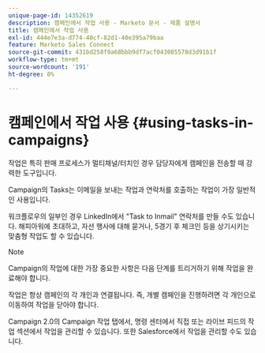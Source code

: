 ```yaml
---
unique-page-id: 14352619
description: 캠페인에서 작업 사용 - Marketo 문서 - 제품 설명서
title: 캠페인에서 작업 사용
exl-id: 444e7e3a-d774-40cf-82d1-40e395a79baa
feature: Marketo Sales Connect
source-git-commit: 431bd258f9a68bbb9df7acf043085578d3d91b1f
workflow-type: tm+mt
source-wordcount: '191'
ht-degree: 0%

---
```


# 캠페인에서 작업 사용 {#using-tasks-in-campaigns}

작업은 특히 판매 프로세스가 멀티채널/터치인 경우 담당자에게 캠페인을 전송할 때 강력한 도구입니다.

Campaign의 Tasks는 이메일을 보내는 작업과 연락처를 호출하는 작업이 가장 일반적인 사용입니다.

워크플로우의 일부인 경우 LinkedIn에서 &quot;Task to Inmail&quot; 연락처를 만들 수도 있습니다. 해피아워에 초대하고, 자선 행사에 대해 묻거나, 5경기 후 체크인 등을 상기시키는 맞춤형 작업도 할 수 있습니다.

>[!NOTE]
>
>Campaign의 작업에 대한 가장 중요한 사항은 다음 단계를 트리거하기 위해 작업을 완료해야 합니다.

작업은 항상 캠페인의 각 개인과 연결됩니다. 즉, 개별 캠페인을 진행하려면 각 개인으로 이동하여 작업을 닫아야 합니다.

Campaign 2.0의 Campaign 작업 탭에서, 명령 센터에서 직접 또는 라이브 피드의 작업 섹션에서 작업을 관리할 수 있습니다. 또한 Salesforce에서 작업을 관리할 수도 있습니다.
